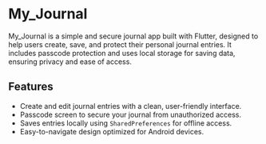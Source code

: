 
# My_Journal

My_Journal is a simple and secure journal app built with Flutter, designed to help users create, save, and protect their personal journal entries. It includes passcode protection and uses local storage for saving data, ensuring privacy and ease of access.

## Features

- Create and edit journal entries with a clean, user-friendly interface.
- Passcode screen to secure your journal from unauthorized access.
- Saves entries locally using `SharedPreferences` for offline access.
- Easy-to-navigate design optimized for Android devices.
